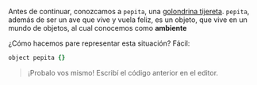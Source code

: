 Antes de continuar, conozcamos a `pepita`, una [golondrina tijereta](http://es.wikipedia.org/wiki/Hirundo_rustica).  `pepita`, además de ser un ave que vive y vuela feliz, es un objeto, que vive en un mundo de objetos, al cual conocemos como **ambiente**

¿Cómo hacemos pare representar esta situación? Fácil: 


```ruby
object pepita {}
```

> ¡Probalo vos mismo! Escribí el código anterior en el editor.

